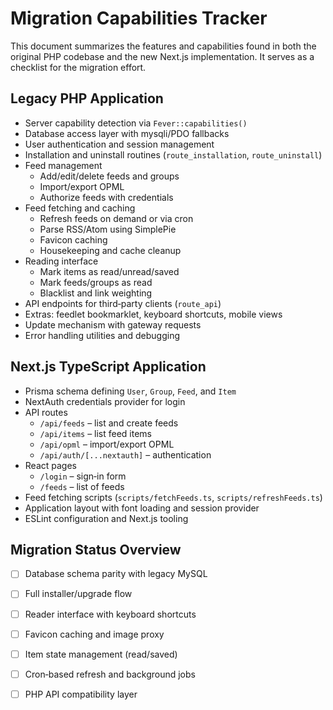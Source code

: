 # Migration Capabilities Tracker

This document summarizes the features and capabilities found in both the original PHP codebase and the new Next.js implementation. It serves as a checklist for the migration effort.

## Legacy PHP Application

- Server capability detection via `Fever::capabilities()`
- Database access layer with mysqli/PDO fallbacks
- User authentication and session management
- Installation and uninstall routines (`route_installation`, `route_uninstall`)
- Feed management
  - Add/edit/delete feeds and groups
  - Import/export OPML
  - Authorize feeds with credentials
- Feed fetching and caching
  - Refresh feeds on demand or via cron
  - Parse RSS/Atom using SimplePie
  - Favicon caching
  - Housekeeping and cache cleanup
- Reading interface
  - Mark items as read/unread/saved
  - Mark feeds/groups as read
  - Blacklist and link weighting
- API endpoints for third‑party clients (`route_api`)
- Extras: feedlet bookmarklet, keyboard shortcuts, mobile views
- Update mechanism with gateway requests
- Error handling utilities and debugging

## Next.js TypeScript Application

- Prisma schema defining `User`, `Group`, `Feed`, and `Item`
- NextAuth credentials provider for login
- API routes
  - `/api/feeds` – list and create feeds
  - `/api/items` – list feed items
  - `/api/opml` – import/export OPML
  - `/api/auth/[...nextauth]` – authentication
- React pages
  - `/login` – sign‑in form
  - `/feeds` – list of feeds
- Feed fetching scripts (`scripts/fetchFeeds.ts`, `scripts/refreshFeeds.ts`)
- Application layout with font loading and session provider
- ESLint configuration and Next.js tooling

## Migration Status Overview

- [ ] Database schema parity with legacy MySQL
- [ ] Full installer/upgrade flow
- [ ] Reader interface with keyboard shortcuts
- [ ] Favicon caching and image proxy
- [ ] Item state management (read/saved)
- [ ] Cron‑based refresh and background jobs
- [ ] PHP API compatibility layer

